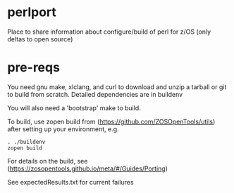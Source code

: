 # perlport
Place to share information about configure/build of perl for z/OS (only deltas to open source)

# pre-reqs
You need gnu make, xlclang, and curl to download and unzip a tarball or git to build from scratch. 
Detailed dependencies are in buildenv

You will also need a 'bootstrap' make to build.

To build, use zopen build from (https://github.com/ZOSOpenTools/utils) after setting up your environment, e.g.
```
. ./buildenv
zopen build
```

For details on the build, see (https://zosopentools.github.io/meta/#/Guides/Porting)

See expectedResults.txt for current failures
